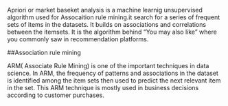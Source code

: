 Apriori or market baseket analysis is a machine learnig unsupervised algorithm used for Assocaition rule mining.it search for a series of frequent sets of items in the datasets. It builds on associations and correlations between the itemsets. It is the algorithm behind “You may also like” where you commonly saw in recommendation platforms.

##Association rule mining

ARM( Associate Rule Mining) is one of the important techniques in data science. In ARM, the frequency of patterns and associations in the dataset is identified among the item sets then used to predict the next relevant item in the set. This ARM technique is mostly used in business decisions according to customer purchases.
